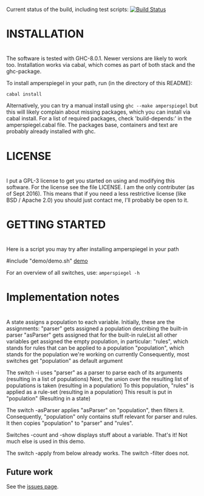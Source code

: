 Current status of the build, including test scripts:
[![Build Status](https://travis-ci.org/sjcjoosten/amperspiegel.svg?branch=master)](https://travis-ci.org/sjcjoosten/amperspiegel)

#
# INSTALLATION
# 

The software is tested with GHC-8.0.1.
Newer versions are likely to work too.
Installation works via cabal, which comes as part of both
stack and the ghc-package.

To install amperspiegel in your path, run (in the directory of this README):

```
cabal install
```

Alternatively, you can try a manual install using ``ghc --make amperspiegel``
but this will likely complain about missing packages, which you can install via
cabal install. For a list of required packages, check 'build-depends:' in the
amperspiegel.cabal file. The packages base, containers and text are probably
already installed with ghc.

#
# LICENSE
# 

I put a GPL-3 license to get you started on using and modifying this software.
For the license see the file LICENSE. I am the only contributer (as of Sept 2016).
This means that if you need a less restrictive license (like BSD / Apache 2.0) you
should just contact me, I'll probably be open to it.

#
# GETTING STARTED
#

Here is a script you may try after installing amperspiegel in your path

<script src="https://gist.github.com/sjcjoosten/acb75a86c85e904949e777df1c6766f4.js"></script>
#include "demo/demo.sh"
[demo](demo/demo.sh)

For an overview of all switches, use:
``
amperspiegel -h
``

#
# Implementation notes
#

A state assigns a population to each variable.
Initially, these are the assignments:
  "parser" gets assigned a population describing the built-in parser
  "asParser" gets assigned that for the built-in ruleList
all other variables get assigned the empty population, in particular:
  "rules", which stands for rules that can be applied to a population
  "population", which stands for the population we're working on currently
    Consequently, most switches get "population" as default argument

The switch -i uses "parser" as a parser to parse each of its arguments  (resulting in a list of populations)
Next, the union over the resulting list of populations is taken         (resulting in a population)
To this population, "rules" is applied as a rule-set                    (resulting in a population)
This result is put in "population" (Resulting in a state)

The switch -asParser applies "asParser" on "population", then filters it.
Consequently, "population" only contains stuff relevant for parser and rules.
It then copies "population" to "parser" and "rules".

Switches -count and -show displays stuff about a variable.
That's it! Not much else is used in this demo.

The switch -apply from below already works. The switch -filter does not.

## Future work
 
See the [issues page](https://github.com/sjcjoosten/amperspiegel/issues?utf8=%E2%9C%93&q=is%3Aopen). 
